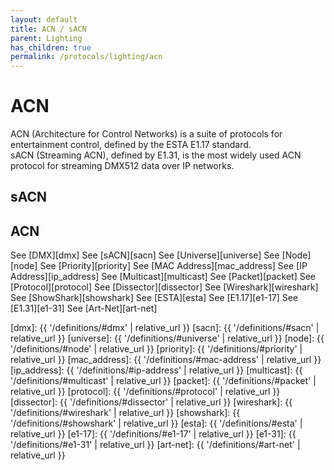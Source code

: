 ```yaml
---
layout: default
title: ACN / sACN
parent: Lighting
has_children: true
permalink: /protocols/lighting/acn
---
```


# ACN

ACN (Architecture for Control Networks) is a suite of protocols for entertainment control, defined by the ESTA E1.17 standard.  
sACN (Streaming ACN), defined by E1.31, is the most widely used ACN protocol for streaming DMX512 data over IP networks.

## sACN

## ACN

See [DMX][dmx]
See [sACN][sacn]
See [Universe][universe]
See [Node][node]
See [Priority][priority]
See [MAC Address][mac_address]
See [IP Address][ip_address]
See [Multicast][multicast]
See [Packet][packet]
See [Protocol][protocol]
See [Dissector][dissector]
See [Wireshark][wireshark]
See [ShowShark][showshark]
See [ESTA][esta]
See [E1.17][e1-17]
See [E1.31][e1-31]
See [Art-Net][art-net]


[dmx]: {{ '/definitions/#dmx' | relative_url }}
[sacn]: {{ '/definitions/#sacn' | relative_url }}
[universe]: {{ '/definitions/#universe' | relative_url }}
[node]: {{ '/definitions/#node' | relative_url }}
[priority]: {{ '/definitions/#priority' | relative_url }}
[mac_address]: {{ '/definitions/#mac-address' | relative_url }}
[ip_address]: {{ '/definitions/#ip-address' | relative_url }}
[multicast]: {{ '/definitions/#multicast' | relative_url }}
[packet]: {{ '/definitions/#packet' | relative_url }}
[protocol]: {{ '/definitions/#protocol' | relative_url }}
[dissector]: {{ '/definitions/#dissector' | relative_url }}
[wireshark]: {{ '/definitions/#wireshark' | relative_url }}
[showshark]: {{ '/definitions/#showshark' | relative_url }}
[esta]: {{ '/definitions/#esta' | relative_url }}
[e1-17]: {{ '/definitions/#e1-17' | relative_url }}
[e1-31]: {{ '/definitions/#e1-31' | relative_url }}
[art-net]: {{ '/definitions/#art-net' | relative_url }}
